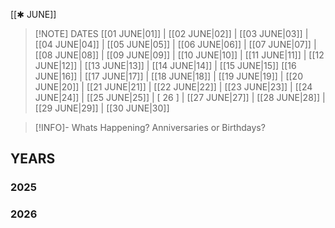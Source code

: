  [[✱ JUNE]]

> [!NOTE] DATES
> [[01 JUNE|01]] | [[02 JUNE|02]] | [[03 JUNE|03]] | [[04 JUNE|04]] | [[05 JUNE|05]] | [[06 JUNE|06]] | [[07 JUNE|07]] | [[08 JUNE|08]] | [[09 JUNE|09]] | [[10 JUNE|10]] | [[11 JUNE|11]] | [[12 JUNE|12]] | [[13 JUNE|13]] | [[14 JUNE|14]] | [[15 JUNE|15]]
> [[16 JUNE|16]] | [[17 JUNE|17]] | [[18 JUNE|18]] | [[19 JUNE|19]] | [[20 JUNE|20]] | [[21 JUNE|21]] | [[22 JUNE|22]] | [[23 JUNE|23]] | [[24 JUNE|24]] | [[25 JUNE|25]] | [ 26 ] | [[27 JUNE|27]] | [[28 JUNE|28]] | [[29 JUNE|29]] | [[30 JUNE|30]] 

> [!INFO]- Whats Happening?
> Anniversaries or Birthdays? 
## YEARS
### 2025

### 2026